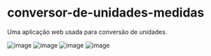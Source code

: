 # conversor-de-unidades-medidas
Uma aplicação web usada para conversão de unidades. 

![image](https://github.com/thiagogab/conversor-de-unidades-medidas/assets/88698375/c9a6b36d-a4cf-4b1f-993c-935c1c2dc8d2)
![image](https://github.com/thiagogab/conversor-de-unidades-medidas/assets/88698375/8c2c843d-d081-4a3c-9b21-ddf1df692b99)
![image](https://github.com/thiagogab/conversor-de-unidades-medidas/assets/88698375/d45a0be0-60be-4d6e-816b-d24c684e004e)
![image](https://github.com/thiagogab/conversor-de-unidades-medidas/assets/88698375/b271b887-ed7a-4fc7-9647-e4f92b730c80)
